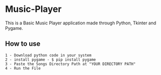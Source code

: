 # Music-Player
This is a Basic Music Player application made through Python, Tkinter and Pygame.

## How to use
    
    1 - Download python code in your system
    2 - install pygame - $ pip install pygame
    3 - Paste the Songs Directory Path at "YOUR DIRECTORY PATH" 
    4 - Run the File
